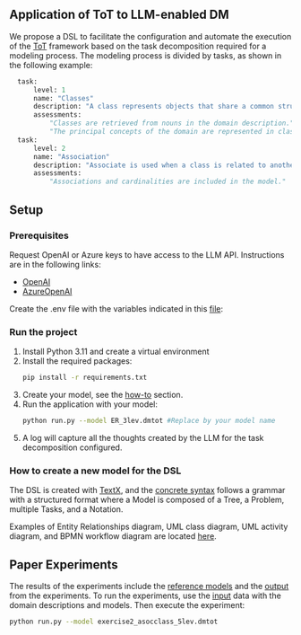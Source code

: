 <a name="readme-top"></a>
<!-- ABOUT THE PROJECT -->
## Application of ToT to LLM-enabled DM

We propose a DSL to facilitate the configuration and automate the execution of the [ToT](https://github.com/princeton-nlp/tree-of-thought-llm?tab=readme-ov-file) framework based on the task decomposition required for a modeling process.
The modeling process is divided by tasks, as shown in the following example:
```python
  task: 
      level: 1
      name: "Classes"
      description: "A class represents objects that share a common structure and behavior."
      assessments:
          "Classes are retrieved from nouns in the domain description."
          "The principal concepts of the domain are represented in classes."
  task: 
      level: 2
      name: "Association"
      description: "Associate is used when a class is related to another."
      assessments:
          "Associations and cardinalities are included in the model."
```


<!-- GETTING STARTED -->
## Setup

### Prerequisites

Request OpenAI or Azure keys to have access to the LLM API. Instructions are in the following links:

* [OpenAI](https://platform.openai.com/docs/quickstart)
* [AzureOpenAI](https://learn.microsoft.com/en-gb/azure/ai-services/openai/quickstart?tabs=command-line%2Cpython&pivots=programming-language-python)

Create the .env file with the variables indicated in this [file](.env_example):




### Run the project

1. Install Python 3.11 and create a virtual environment
2. Install the required packages:
   ```sh
   pip install -r requirements.txt
   ```
3. Create your model, see the [how-to](#how-to-create-a-new-model-for-the-dsl) section.
4. Run the application with your model:
   ```sh
   python run.py --model ER_3lev.dmtot #Replace by your model name
   ```
4. A log will capture all the thoughts created by the LLM for the task decomposition configured.
   


<!-- RECOMMENDATIONS -->

### How to create a new model for the DSL

The DSL is created with [TextX](https://github.com/textX/textX), and the [concrete syntax](dsl/dsl_grammar.tx) follows a grammar with a structured format where a Model is composed of a Tree, a Problem, multiple Tasks, and a Notation.

Examples of Entity Relationships diagram, UML class diagram, UML activity diagram, and BPMN workflow diagram are located [here](examples/models/).

<!-- USAGE EXAMPLES -->
## Paper Experiments

The results of the experiments include the [reference models](experiments/reference_model/) and the [output](experiments/logs/) from the experiments.
To run the experiments, use the [input](experiments/input/) data with the domain descriptions and models. Then execute the experiment:
   ```sh
   python run.py --model exercise2_asocclass_5lev.dmtot
   ```




